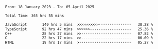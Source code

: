 <!-- ![GitHub metrics](https://metrics.lecoq.io/i-ice-bear) -->  

<!--START_SECTION:waka-->

```txt
From: 18 January 2023 - To: 05 April 2025

Total Time: 365 hrs 55 mins

JavaScript       140 hrs 5 mins  >>>>>>>>>>---------------   38.28 %
TypeScript       92 hrs 47 mins  >>>>>>-------------------   25.36 %
C++              28 hrs 37 mins  >>-----------------------   07.82 %
C                22 hrs 17 mins  >>-----------------------   06.09 %
HTML             19 hrs 17 mins  >------------------------   05.27 %
```

<!--END_SECTION:waka-->
###
